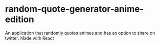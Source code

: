 # random-quote-generator-anime-edition
An application that randomly quotes animes and has an option to share on twitter. Made with React
